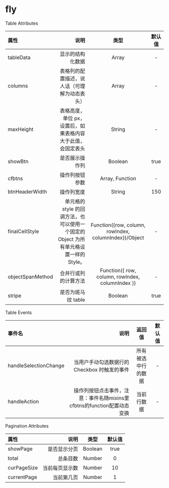 # fly
Table Attributes

| 属性 | 说明 | 类型 | 默认值 |
| :-----| ----: | :----: | :----: |
| tableData | 显示的结构化数据 | Array | - |
| columns | 表格列的配置描述，说人话（可理解为动态表头） | Array | - |
| maxHeight | 表格高度，单位 px，设置后，如果表格内容大于此值，会固定表头 | String | - | 
| showBtn | 是否展示操作列 | Boolean | true | 
| cfbtns | 操作列按钮参数 | Array, Function | - | 
| btnHeaderWidth | 操作列宽度 | String | 150 | 
| finalCellStyle | 单元格的 style 的回调方法，也可以使用一个固定的 Object 为所有单元格设置一样的 Style。 | Function({row, column, rowIndex, columnIndex})/Object | - | 
| objectSpanMethod | 合并行或列的计算方法 | Function({ row, column, rowIndex, columnIndex })	 | - | 
| stripe | 是否为斑马纹 table | Boolean | true | 


Table Events

| 事件名 | 说明 | 返回值 | 默认值 |
| :-----| ----: | :----: | :----: |
| handleSelectionChange | 当用户手动勾选数据行的 Checkbox 时触发的事件 | 所有被选中行的数据 | - |
| handleAction | 操作列按钮点击事件，注意：事件名随mixins里cfbtns的function配置动态变换 | 当前行数据 | - |


Pagination Attributes

| 属性 | 说明 | 类型 | 默认值 |
| :-----| ----: | :----: | :----: |
| showPage | 是否显示分页 | Boolean | true |
| total | 总条目数 | Number | 0 |
| curPageSize | 当前每页显示数 | Number | 10 |
| currentPage | 当前第几页 | Number | 1 |
